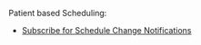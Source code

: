 

Patient based Scheduling:

- [Subscribe for Schedule Change Notifications](patient-scheduling.html#subscribe-for-schedule-change-notifications)

